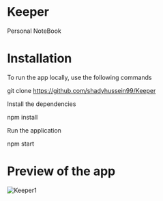 # Keeper
Personal NoteBook

# Installation
To run the app locally, use the following commands

git clone https://github.com/shadyhussein99/Keeper

Install the dependencies

npm install

Run the application

npm start

# Preview of the app
![Keeper1](https://user-images.githubusercontent.com/123125924/226066688-d2821acc-aa39-40f1-9413-ba44b7079f75.PNG)
